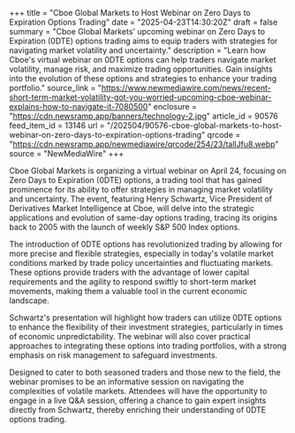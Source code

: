 +++
title = "Cboe Global Markets to Host Webinar on Zero Days to Expiration Options Trading"
date = "2025-04-23T14:30:20Z"
draft = false
summary = "Cboe Global Markets' upcoming webinar on Zero Days to Expiration (0DTE) options trading aims to equip traders with strategies for navigating market volatility and uncertainty."
description = "Learn how Cboe's virtual webinar on 0DTE options can help traders navigate market volatility, manage risk, and maximize trading opportunities. Gain insights into the evolution of these options and strategies to enhance your trading portfolio."
source_link = "https://www.newmediawire.com/news/recent-short-term-market-volatility-got-you-worried-upcoming-cboe-webinar-explains-how-to-navigate-it-7080500"
enclosure = "https://cdn.newsramp.app/banners/technology-2.jpg"
article_id = 90576
feed_item_id = 13146
url = "/202504/90576-cboe-global-markets-to-host-webinar-on-zero-days-to-expiration-options-trading"
qrcode = "https://cdn.newsramp.app/newmediawire/qrcode/254/23/tallJfu8.webp"
source = "NewMediaWire"
+++

<p>Cboe Global Markets is organizing a virtual webinar on April 24, focusing on Zero Days to Expiration (0DTE) options, a trading tool that has gained prominence for its ability to offer strategies in managing market volatility and uncertainty. The event, featuring Henry Schwartz, Vice President of Derivatives Market Intelligence at Cboe, will delve into the strategic applications and evolution of same-day options trading, tracing its origins back to 2005 with the launch of weekly S&P 500 Index options.</p><p>The introduction of 0DTE options has revolutionized trading by allowing for more precise and flexible strategies, especially in today's volatile market conditions marked by trade policy uncertainties and fluctuating markets. These options provide traders with the advantage of lower capital requirements and the agility to respond swiftly to short-term market movements, making them a valuable tool in the current economic landscape.</p><p>Schwartz's presentation will highlight how traders can utilize 0DTE options to enhance the flexibility of their investment strategies, particularly in times of economic unpredictability. The webinar will also cover practical approaches to integrating these options into trading portfolios, with a strong emphasis on risk management to safeguard investments.</p><p>Designed to cater to both seasoned traders and those new to the field, the webinar promises to be an informative session on navigating the complexities of volatile markets. Attendees will have the opportunity to engage in a live Q&A session, offering a chance to gain expert insights directly from Schwartz, thereby enriching their understanding of 0DTE options trading.</p>